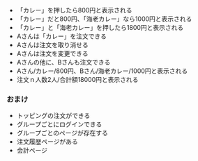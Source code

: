 * 「カレー」を押したら800円と表示される
* 「カレー」だと800円、「海老カレー」なら1000円と表示される
* 「カレー」と「海老カレー」を押したら1800円と表示される
* Aさんは「カレー」を注文できる
* Aさんは注文を取り消せる
* Aさんは注文を変更できる
* Aさんの他に、Bさんも注文できる
* Aさん/カレー/800円、Bさん/海老カレー/1000円と表示される
* 注文ｎ人数2人/合計額18000円と表示される

<h3>おまけ</h3>

* トッピングの注文ができる
* グループごとにログインできる
* グループごとのページが存在する
* 注文履歴ページがある
* 会計ページ
